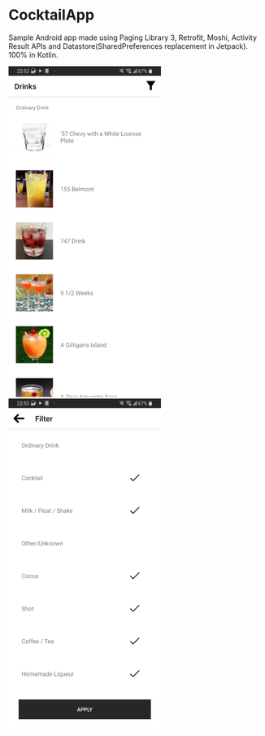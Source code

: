 # CocktailApp
Sample Android app made using Paging Library 3, Retrofit, Moshi, Activity Result APIs and Datastore(SharedPreferences replacement in Jetpack). 100% in Kotlin.




![Main list](https://github.com/entrealist/CocktailApp/raw/master/preview/pic-1.png)
![Filter list](https://github.com/entrealist/CocktailApp/raw/master/preview/pic-2.png)
